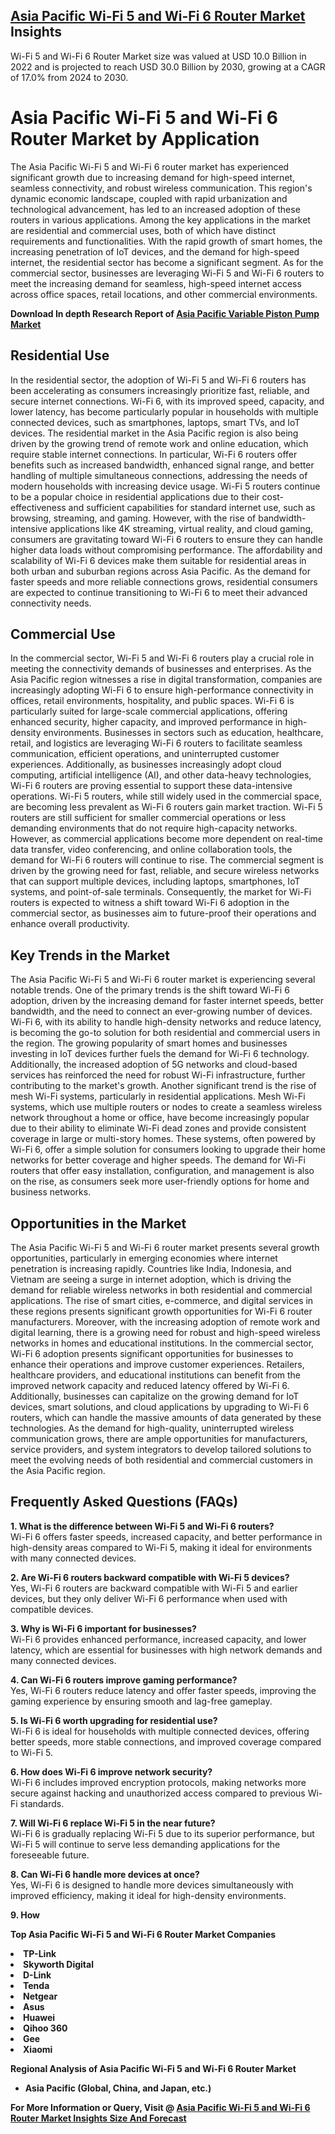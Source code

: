 <h2><a href="https://www.verifiedmarketreports.com/download-sample/?rid=219380&amp;utm_source=Github-Feb&amp;utm_medium=225" target="_blank">Asia Pacific Wi-Fi 5 and Wi-Fi 6 Router Market</a> Insights</h2><p>Wi-Fi 5 and Wi-Fi 6 Router Market size was valued at USD 10.0 Billion in 2022 and is projected to reach USD 30.0 Billion by 2030, growing at a CAGR of 17.0% from 2024 to 2030.</p><p><h1>Asia Pacific Wi-Fi 5 and Wi-Fi 6 Router Market by Application</h1> <p>The Asia Pacific Wi-Fi 5 and Wi-Fi 6 router market has experienced significant growth due to increasing demand for high-speed internet, seamless connectivity, and robust wireless communication. This region's dynamic economic landscape, coupled with rapid urbanization and technological advancement, has led to an increased adoption of these routers in various applications. Among the key applications in the market are residential and commercial uses, both of which have distinct requirements and functionalities. With the rapid growth of smart homes, the increasing penetration of IoT devices, and the demand for high-speed internet, the residential sector has become a significant segment. As for the commercial sector, businesses are leveraging Wi-Fi 5 and Wi-Fi 6 routers to meet the increasing demand for seamless, high-speed internet access across office spaces, retail locations, and other commercial environments. <p><strong>Download In depth Research Report of <a href="https://www.verifiedmarketreports.com/download-sample/?rid=236118&amp;utm_source=Pulse-Dec&amp;utm_medium=225" target="_blank">Asia Pacific Variable Piston Pump Market</a></strong></p></p> <h2>Residential Use</h2> <p>In the residential sector, the adoption of Wi-Fi 5 and Wi-Fi 6 routers has been accelerating as consumers increasingly prioritize fast, reliable, and secure internet connections. Wi-Fi 6, with its improved speed, capacity, and lower latency, has become particularly popular in households with multiple connected devices, such as smartphones, laptops, smart TVs, and IoT devices. The residential market in the Asia Pacific region is also being driven by the growing trend of remote work and online education, which require stable internet connections. In particular, Wi-Fi 6 routers offer benefits such as increased bandwidth, enhanced signal range, and better handling of multiple simultaneous connections, addressing the needs of modern households with increasing device usage. Wi-Fi 5 routers continue to be a popular choice in residential applications due to their cost-effectiveness and sufficient capabilities for standard internet use, such as browsing, streaming, and gaming. However, with the rise of bandwidth-intensive applications like 4K streaming, virtual reality, and cloud gaming, consumers are gravitating toward Wi-Fi 6 routers to ensure they can handle higher data loads without compromising performance. The affordability and scalability of Wi-Fi 6 devices make them suitable for residential areas in both urban and suburban regions across Asia Pacific. As the demand for faster speeds and more reliable connections grows, residential consumers are expected to continue transitioning to Wi-Fi 6 to meet their advanced connectivity needs. <h2>Commercial Use</h2> <p>In the commercial sector, Wi-Fi 5 and Wi-Fi 6 routers play a crucial role in meeting the connectivity demands of businesses and enterprises. As the Asia Pacific region witnesses a rise in digital transformation, companies are increasingly adopting Wi-Fi 6 to ensure high-performance connectivity in offices, retail environments, hospitality, and public spaces. Wi-Fi 6 is particularly suited for large-scale commercial applications, offering enhanced security, higher capacity, and improved performance in high-density environments. Businesses in sectors such as education, healthcare, retail, and logistics are leveraging Wi-Fi 6 routers to facilitate seamless communication, efficient operations, and uninterrupted customer experiences. Additionally, as businesses increasingly adopt cloud computing, artificial intelligence (AI), and other data-heavy technologies, Wi-Fi 6 routers are proving essential to support these data-intensive operations. Wi-Fi 5 routers, while still widely used in the commercial space, are becoming less prevalent as Wi-Fi 6 routers gain market traction. Wi-Fi 5 routers are still sufficient for smaller commercial operations or less demanding environments that do not require high-capacity networks. However, as commercial applications become more dependent on real-time data transfer, video conferencing, and online collaboration tools, the demand for Wi-Fi 6 routers will continue to rise. The commercial segment is driven by the growing need for fast, reliable, and secure wireless networks that can support multiple devices, including laptops, smartphones, IoT systems, and point-of-sale terminals. Consequently, the market for Wi-Fi routers is expected to witness a shift toward Wi-Fi 6 adoption in the commercial sector, as businesses aim to future-proof their operations and enhance overall productivity. <h2>Key Trends in the Market</h2> <p>The Asia Pacific Wi-Fi 5 and Wi-Fi 6 router market is experiencing several notable trends. One of the primary trends is the shift toward Wi-Fi 6 adoption, driven by the increasing demand for faster internet speeds, better bandwidth, and the need to connect an ever-growing number of devices. Wi-Fi 6, with its ability to handle high-density networks and reduce latency, is becoming the go-to solution for both residential and commercial users in the region. The growing popularity of smart homes and businesses investing in IoT devices further fuels the demand for Wi-Fi 6 technology. Additionally, the increased adoption of 5G networks and cloud-based services has reinforced the need for robust Wi-Fi infrastructure, further contributing to the market's growth. Another significant trend is the rise of mesh Wi-Fi systems, particularly in residential applications. Mesh Wi-Fi systems, which use multiple routers or nodes to create a seamless wireless network throughout a home or office, have become increasingly popular due to their ability to eliminate Wi-Fi dead zones and provide consistent coverage in large or multi-story homes. These systems, often powered by Wi-Fi 6, offer a simple solution for consumers looking to upgrade their home networks for better coverage and higher speeds. The demand for Wi-Fi routers that offer easy installation, configuration, and management is also on the rise, as consumers seek more user-friendly options for home and business networks. <h2>Opportunities in the Market</h2> <p>The Asia Pacific Wi-Fi 5 and Wi-Fi 6 router market presents several growth opportunities, particularly in emerging economies where internet penetration is increasing rapidly. Countries like India, Indonesia, and Vietnam are seeing a surge in internet adoption, which is driving the demand for reliable wireless networks in both residential and commercial applications. The rise of smart cities, e-commerce, and digital services in these regions presents significant growth opportunities for Wi-Fi 6 router manufacturers. Moreover, with the increasing adoption of remote work and digital learning, there is a growing need for robust and high-speed wireless networks in homes and educational institutions. In the commercial sector, Wi-Fi 6 adoption presents significant opportunities for businesses to enhance their operations and improve customer experiences. Retailers, healthcare providers, and educational institutions can benefit from the improved network capacity and reduced latency offered by Wi-Fi 6. Additionally, businesses can capitalize on the growing demand for IoT devices, smart solutions, and cloud applications by upgrading to Wi-Fi 6 routers, which can handle the massive amounts of data generated by these technologies. As the demand for high-quality, uninterrupted wireless communication grows, there are ample opportunities for manufacturers, service providers, and system integrators to develop tailored solutions to meet the evolving needs of both residential and commercial customers in the Asia Pacific region. <h2>Frequently Asked Questions (FAQs)</h2> <p><b>1. What is the difference between Wi-Fi 5 and Wi-Fi 6 routers?</b><br>Wi-Fi 6 offers faster speeds, increased capacity, and better performance in high-density areas compared to Wi-Fi 5, making it ideal for environments with many connected devices.</p> <p><b>2. Are Wi-Fi 6 routers backward compatible with Wi-Fi 5 devices?</b><br>Yes, Wi-Fi 6 routers are backward compatible with Wi-Fi 5 and earlier devices, but they only deliver Wi-Fi 6 performance when used with compatible devices.</p> <p><b>3. Why is Wi-Fi 6 important for businesses?</b><br>Wi-Fi 6 provides enhanced performance, increased capacity, and lower latency, which are essential for businesses with high network demands and many connected devices.</p> <p><b>4. Can Wi-Fi 6 routers improve gaming performance?</b><br>Yes, Wi-Fi 6 routers reduce latency and offer faster speeds, improving the gaming experience by ensuring smooth and lag-free gameplay.</p> <p><b>5. Is Wi-Fi 6 worth upgrading for residential use?</b><br>Wi-Fi 6 is ideal for households with multiple connected devices, offering better speeds, more stable connections, and improved coverage compared to Wi-Fi 5.</p> <p><b>6. How does Wi-Fi 6 improve network security?</b><br>Wi-Fi 6 includes improved encryption protocols, making networks more secure against hacking and unauthorized access compared to previous Wi-Fi standards.</p> <p><b>7. Will Wi-Fi 6 replace Wi-Fi 5 in the near future?</b><br>Wi-Fi 6 is gradually replacing Wi-Fi 5 due to its superior performance, but Wi-Fi 5 will continue to serve less demanding applications for the foreseeable future.</p> <p><b>8. Can Wi-Fi 6 handle more devices at once?</b><br>Yes, Wi-Fi 6 is designed to handle more devices simultaneously with improved efficiency, making it ideal for high-density environments.</p> <p><b>9. How</p><p><strong>Top Asia Pacific Wi-Fi 5 and Wi-Fi 6 Router Market Companies</strong></p><div data-test-id=""><p><li>TP-Link</li><li> Skyworth Digital</li><li> D-Link</li><li> Tenda</li><li> Netgear</li><li> Asus</li><li> Huawei</li><li> Qihoo 360</li><li> Gee</li><li> Xiaomi</li></p><div><strong>Regional Analysis of&nbsp;Asia Pacific Wi-Fi 5 and Wi-Fi 6 Router Market</strong></div><ul><li dir="ltr"><p dir="ltr">Asia Pacific (Global, China, and Japan, etc.)</p></li></ul><p><strong>For More Information or Query, Visit @&nbsp;</strong><strong><a href="https://www.verifiedmarketreports.com/product/wi-fi-5-and-wi-fi-6-router-market/?utm_source=Github-Feb&amp;utm_medium=225" target="_blank">Asia Pacific Wi-Fi 5 and Wi-Fi 6 Router Market Insights Size And Forecast</a></strong></p></div><h2>&nbsp;</h2><div data-test-id="">&nbsp;</div>
